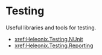 # Testing

Useful libraries and tools for testing.

- <xref:Heleonix.Testing.NUnit>
- <xref:Heleonix.Testing.Reporting>